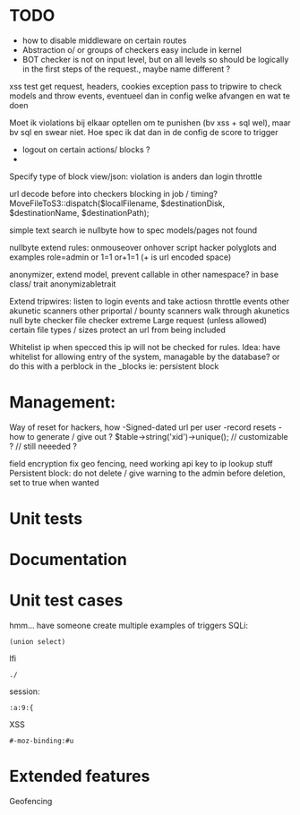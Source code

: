 # TODO
- how to disable middleware on certain routes
- Abstraction o/ or groups of checkers easy include in kernel
- BOT checker is not on input level, but on all levels so should be logically in the first steps of the request., maybe name different ?

xss test get request, headers, cookies
exception pass to tripwire to check models and throw events, eventueel dan in config welke afvangen en wat te doen

Moet ik violations bij elkaar optellen om te punishen (bv xss + sql wel), maar bv sql en swear niet.
Hoe spec ik dat dan in de config de score to trigger

- logout on certain actions/ blocks ?
- 
Specify type of block view/json:  violation is anders dan login throttle

url decode before into checkers
blocking in job / timing?
MoveFileToS3::dispatch($localFilename, $destinationDisk, $destinationName, $destinationPath);

simple text search ie nullbyte
how to spec models/pages not found 



nullbyte 
extend rules:
onmouseover
onhover
script
hacker polyglots and examples
role=admin
or 1=1
or+1=1 (+ is url encoded space)

anonymizer, extend model, prevent callable in other namespace? in base class/ trait anonymizabletrait

Extend tripwires:
listen to login events and take actiosn
throttle events
other akunetic scanners
other priportal / bounty scanners
walk through akunetics
null byte checker
file checker
extreme Large request (unless allowed)
certain file types / sizes
protect an url from being included

Whitelist ip when specced this ip will not be checked for rules. Idea: have whitelist for allowing entry of the system, managable by the database?
or do this with a perblock in the _blocks ie: persistent block

# Management:
Way of reset for hackers, how
-Signed-dated url per user
-record resets
-how to generate / give out ?
$table->string('xid')->unique(); // customizable ? // still neeeded ?

field encryption
fix geo fencing, need working api key to ip lookup stuff
Persistent block: do not delete / give warning to the admin before deletion, set to true when wanted

# Unit tests

# Documentation


# Unit test cases
hmm... have someone create multiple examples of triggers
SQLi:
```
(union select)
```

lfi
```
./
```

session:
```
:a:9:{
```

XSS
```
#-moz-binding:#u
```


# Extended features
Geofencing
